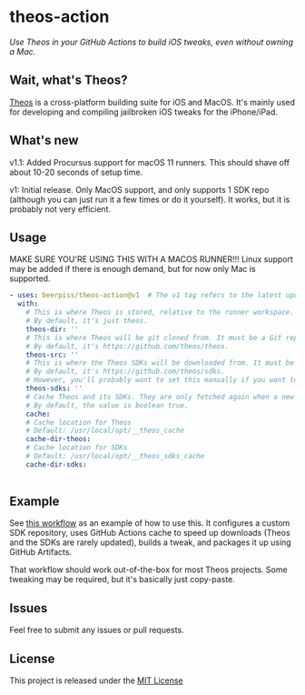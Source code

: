 # theos-action

_Use Theos in your GitHub Actions to build iOS tweaks, even without owning a Mac._

## Wait, what's Theos?

[Theos](https://github.com/theos/theos) is a cross-platform building suite for iOS and MacOS. It's mainly used for developing and compiling jailbroken iOS tweaks for the iPhone/iPad.

## What's new

v1.1: Added Procursus support for macOS 11 runners. This should shave off about 10-20 seconds of setup time.

v1: Initial release. Only MacOS support, and only supports 1 SDK repo (although you can just run it a few times or do it yourself). It works, but it is probably not very efficient.

## Usage

MAKE SURE YOU'RE USING THIS WITH A MACOS RUNNER!!! Linux support may be added if there is enough demand, but for now only Mac is supported.

```yaml
- uses: beerpiss/theos-action@v1  # The v1 tag refers to the latest update of major version 1 (currently 1.2.1)
  with:
    # This is where Theos is stored, relative to the runner workspace.
    # By default, it's just theos.
    theos-dir: ''
    # This is where Theos will be git cloned from. It must be a Git repository.
    # By default, it's https://github.com/theos/theos.
    theos-src: ''
    # This is where the Theos SDKs will be downloaded from. It must be a GitHub URL.
    # By default, it's https://github.com/theos/sdks.
    # However, you'll probably want to set this manually if you want to compile using newer frameworks, like iOS 13 or 14.
    theos-sdks: ''
    # Cache Theos and its SDKs. They are only fetched again when a new commit is pushed to their repos
    # By default, the value is boolean true.
    cache:
    # Cache location for Theos
    # Default: /usr/local/opt/__theos_cache
    cache-dir-theos:
    # Cache location for SDKs
    # Default: /usr/local/opt/__theos_sdks_cache
    cache-dir-sdks:
    
```

## Example

See [this workflow](https://github.com/Randomblock1/FleetsBGone/blob/master/.github/workflows/build.yml) as an example of how to use this. It configures a custom SDK repository, uses GitHub Actions cache to speed up downloads (Theos and the SDKs are rarely updated), builds a tweak, and packages it up using GitHub Artifacts.

That workflow should work out-of-the-box for most Theos projects. Some tweaking may be required, but it's basically just copy-paste.

## Issues

Feel free to submit any issues or pull requests.

## License

This project is released under the [MIT License](LICENSE)
